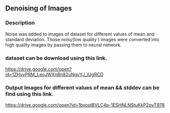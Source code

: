 ## Denoising of Images

### Description 
Noise was added to images of dataset for different values of mean and standard deviation. 
Those noisy(low quality ) images were converted into high quality images by passing them to neural network.

### dataset can be download using this link.
https://drive.google.com/open?id=1ZHvyPRM_LeoJWXnBn82uNgyYJ_IUgRCD

### Output Images for different values of mean && stddev can be find using this link.
https://drive.google.com/open?id=1bxostBVLC4p-1ESHNLNStuKkP2pvT978




 
